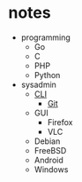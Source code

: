 # notes

- programming
	- Go
	- C
	- PHP
	- Python
- sysadmin
	- [CLI](/notes/sysadmin/cli)
		- [Git](/notes/sysadmin/cli/git)
	- GUI
		- Firefox
		- VLC
	- Debian
	- FreeBSD
	- Android
	- Windows